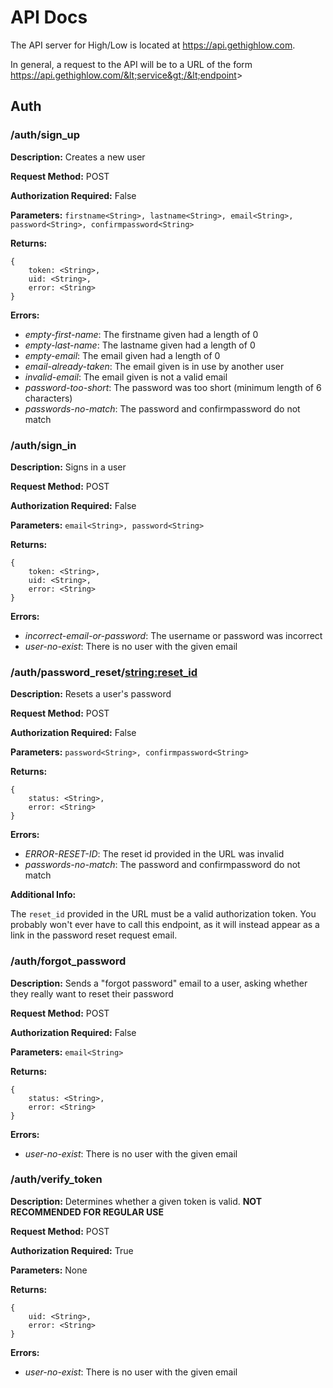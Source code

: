 # API Docs

The API server for High/Low is located at https://api.gethighlow.com.

In general, a request to the API will be to a URL of the form https://api.gethighlow.com/&lt;service&gt;/&lt;endpoint&gt;

## Auth

### /auth/sign_up

**Description:** Creates a new user

**Request Method:** POST

**Authorization Required:** False

**Parameters:** `firstname<String>, lastname<String>, email<String>, password<String>, confirmpassword<String>`

**Returns:** 

```
{
	token: <String>,
	uid: <String>,
	error: <String>
}
```

**Errors:** 

- *empty-first-name*: The firstname given had a length of 0
- *empty-last-name*: The lastname given had a length of 0
- *empty-email*: The email given had a length of 0
- *email-already-taken*: The email given is in use by another user
- *invalid-email*: The email given is not a valid email
- *password-too-short*: The password was too short (minimum length of 6 characters)
- *passwords-no-match*: The password and confirmpassword do not match



### /auth/sign_in

**Description:** Signs in a user

**Request Method:** POST

**Authorization Required:** False

**Parameters:** `email<String>, password<String>`

**Returns:** 

```
{
	token: <String>,
	uid: <String>,
	error: <String>
}
```

**Errors:** 

- *incorrect-email-or-password*: The username or password was incorrect
- *user-no-exist*: There is no user with the given email



### /auth/password_reset/<string:reset_id>

**Description:** Resets a user's password

**Request Method:** POST

**Authorization Required:** False

**Parameters:** `password<String>, confirmpassword<String>`

**Returns:** 

```
{
	status: <String>,
	error: <String>
}
```

**Errors:** 

- *ERROR-RESET-ID*: The reset id provided in the URL was invalid
- *passwords-no-match*: The password and confirmpassword do not match


**Additional Info:**

The `reset_id` provided in the URL must be a valid authorization token.
You probably won't ever have to call this endpoint, as it will instead appear as a link in the password reset request email.



### /auth/forgot_password

**Description:** Sends a "forgot password" email to a user, asking whether they really want to reset their password

**Request Method:** POST

**Authorization Required:** False

**Parameters:** `email<String>`

**Returns:** 

```
{
	status: <String>,
	error: <String>
}
```

**Errors:** 

- *user-no-exist*: There is no user with the given email


### /auth/verify_token

**Description:** Determines whether a given token is valid. **NOT RECOMMENDED FOR REGULAR USE**

**Request Method:** POST

**Authorization Required:** True

**Parameters:** None

**Returns:** 

```
{
	uid: <String>,
	error: <String>
}
```

**Errors:** 

- *user-no-exist*: There is no user with the given email







